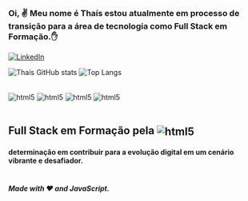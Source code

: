 ### Oi, ✌️ Meu nome é Thaís estou atualmente em processo de transição para a área de tecnologia como Full Stack em Formação.✋ 

[![LinkedIn](https://img.shields.io/badge/LinkedIn-0077B5?style=for-the-badge&logo=linkedin&logoColor=white)](https://www.linkedin.com/in/tha%C3%ADs-a-prates/) 

![Thaís GitHub stats](https://github-readme-stats.vercel.app/api?username=th4isp&show_icons=true&theme=dracula)
![Top Langs](https://github-readme-stats.vercel.app/api/top-langs/?username=th4isp&theme=dracula)

<div style="display: inline_block"><br/>
<img align="center" alt="html5" src="https://img.shields.io/badge/HTML5-E34F26?style=for-the-badge&logo=html5&logoColor=white" />
<img align="center" alt="html5" src="https://img.shields.io/badge/CSS3-1572B6?style=for-the-badge&logo=css3&logoColor=white" />
<img align="center" alt="html5" src="https://img.shields.io/badge/JavaScript-F7DF1E?style=for-the-badge&logo=javascript&logoColor=black" />
<img align="center" alt="html5" src="https://img.shields.io/badge/Node.js-43853D?style=for-the-badge&logo=node.js&logoColor=white" />

</div></br>

## Full Stack em Formação pela <img align="center" alt="html5" src="https://img.shields.io/badge/Udemy-EC5252?style=for-the-badge&logo=Udemy&logoColor=white" />


#### determinação em contribuir para a evolução digital em um cenário vibrante e desafiador. 
#

##### Made with ❤️ and JavaScript.
